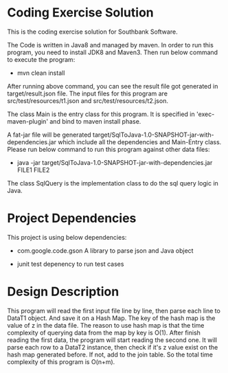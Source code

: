 # Coding Exercise Solution

This is the coding exercise solution for Southbank Software.

The Code is written in Java8 and managed by maven. In order to run this program,
you need to install JDK8 and Maven3. Then run below command to execute the program:

* mvn clean install

After running above command, you can see the result file got generated in target/result.json file.
The input files for this program are src/test/resources/t1.json and src/test/resources/t2.json.

The class Main is the entry class for this program. It is specified in 'exec-maven-plugin' and
bind to maven install phase.

A fat-jar file will be generated target/SqlToJava-1.0-SNAPSHOT-jar-with-dependencies.jar which
include all the dependencies and Main-Entry class. Please run below command to run this program
against other data files:

* java -jar target/SqlToJava-1.0-SNAPSHOT-jar-with-dependencies.jar FILE1 FILE2

The class SqlQuery is the implementation class to do the sql query logic in Java.

# Project Dependencies

This project is using below dependencies:

* com.google.code.gson A library to parse json and Java object

* junit     test depenency to run test cases

# Design Description

This program will read the first input file line by line, then parse each line to DataT1 object.
And save it on a Hash Map. The key of the hash map is the value of z in the data file. The reason to
use hash map is that the time complexity of querying data from the map by key is O(1).
After finish reading the first data, the program will start reading the second one. It will parse each
row to a DataT2 instance, then check if it's z value exist on the hash map generated before. If not, add to
the join table. So the total time complexity of this program is O(n+m).

